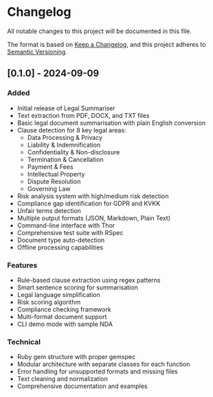 # Changelog

All notable changes to this project will be documented in this file.

The format is based on [Keep a Changelog](https://keepachangelog.com/en/1.0.0/),
and this project adheres to [Semantic Versioning](https://semver.org/spec/v2.0.0.html).

## [0.1.0] - 2024-09-09

### Added
- Initial release of Legal Summariser
- Text extraction from PDF, DOCX, and TXT files
- Basic legal document summarisation with plain English conversion
- Clause detection for 8 key legal areas:
  - Data Processing & Privacy
  - Liability & Indemnification  
  - Confidentiality & Non-disclosure
  - Termination & Cancellation
  - Payment & Fees
  - Intellectual Property
  - Dispute Resolution
  - Governing Law
- Risk analysis system with high/medium risk detection
- Compliance gap identification for GDPR and KVKK
- Unfair terms detection
- Multiple output formats (JSON, Markdown, Plain Text)
- Command-line interface with Thor
- Comprehensive test suite with RSpec
- Document type auto-detection
- Offline processing capabilities

### Features
- Rule-based clause extraction using regex patterns
- Smart sentence scoring for summarisation
- Legal language simplification
- Risk scoring algorithm
- Compliance checking framework
- Multi-format document support
- CLI demo mode with sample NDA

### Technical
- Ruby gem structure with proper gemspec
- Modular architecture with separate classes for each function
- Error handling for unsupported formats and missing files
- Text cleaning and normalization
- Comprehensive documentation and examples
